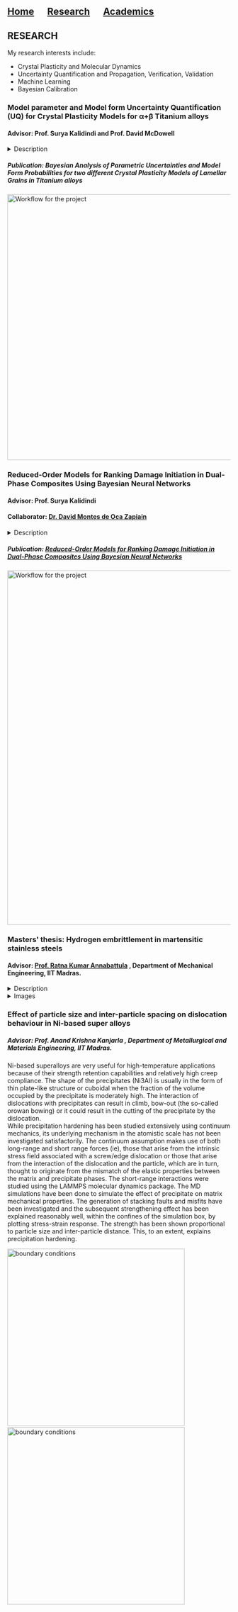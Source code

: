 ## [Home](https://avenkatraman31.github.io/)&nbsp;&nbsp;&nbsp;&nbsp;&nbsp;&nbsp;[Research](https://avenkatraman31.github.io/research.html)&nbsp;&nbsp;&nbsp;&nbsp;&nbsp;&nbsp;[Academics](https://avenkatraman31.github.io/academics.html)

## RESEARCH
My research interests include:
- Crystal Plasticity and Molecular Dynamics
- Uncertainty Quantification and Propagation, Verification, Validation
- Machine Learning 
- Bayesian Calibration

### Model parameter and Model form Uncertainty Quantification (UQ) for Crystal Plasticity Models for α+β Titanium alloys
#### Advisor: Prof. Surya Kalidindi and Prof. David McDowell

<details>
<summary>Description</summary>
We present a comprehensive framework for assessment of model parameter and model form uncertainty for Crystal Plasticity (CP) Models that describe the effective mechanical response of the lamellar colonies of  α+β Titanium alloys. This is motivated by the gaps that currently exist in the understanding of the effective constitutive response of the lamellar grains. This work involved
- CP-FE simulations of spherical nanoindentation to estimate the nanoindentation Yield for different sets of material properties
- Development of a Gaussian Process Regression (GPR) Surrogate Model for the Yield, as a function of the supplied material properties
- Bayesian calibration of the CP models using MCMC sampling by probing the GPR model using different configurations of material properties to estimate their optimum along with UQ
- Bayesian Model Selection for Model form Uncertainty Quantification 
- Estimation of Model discrepancy and correlation to deformation micromechanisms
</details>

##### Publication: Bayesian Analysis of Parametric Uncertainties and Model Form Probabilities for two different Crystal Plasticity Models of Lamellar Grains in Titanium alloys
<img src="https://avenkatraman31.github.io/lamellar.svg" 
alt="Workflow for the project" style="width: 800px;height: 600px;"/>

### Reduced-Order Models for Ranking Damage Initiation in Dual-Phase Composites Using Bayesian Neural Networks
#### Advisor: Prof. Surya Kalidindi
#### Collaborator: [Dr. David Montes de Oca Zapiain](https://scholar.google.com/citations?user=fbthy5AAAAAJ&hl=en)

<details>
<summary>Description</summary>
In this paper, we explore the merits of the application of the VBI–NN approach for building ROMs to capture the quantitative correlations between the microstructure and its resistance to damage initiation. Specifically, we demonstrate the viability of formulating a VBI–NN–ROM (i.e., variational Bayesian inference-incorporated feedforward neural network-based reduced-order model) that is able to accurately capture and reflect the microstructure sensitivity of the resistance to damage initiation of dual-phase composites in a rigorous probabilistic framework. The VBI–NN–ROM is critically validated by suitable comparisons with FE-based ground-truth estimation for selected, digitally created RVEs.
</details>

##### Publication: [Reduced-Order Models for Ranking Damage Initiation in Dual-Phase Composites Using Bayesian Neural Networks](https://doi.org/10.1007/s11837-020-04387-y)

<img src="https://avenkatraman31.github.io/damage.svg" 
alt="Workflow for the project" style="width: 1600px;height: 800px;"/>

### Masters' thesis: Hydrogen embrittlement in martensitic stainless steels
#### Advisor: [Prof. Ratna Kumar Annabattula](https://scholar.google.com/citations?hl=en&user=5oiU2GsAAAAJ&view_op=list_works&sortby=pubdate) , Department of Mechanical Engineering, IIT Madras.    

<details>
<summary>Description</summary>
My thesis involved the study of the effect of hydrogen on strength and toughness of metals. Specifically, I studied the localization of plastic strain around crack-like defects in pre-cracked specimens by modeling the interaction between mechanics and hydrogen diffusion. The material strength was degraded progressively based on a Hydrogen concentration dependent softening expression (which is a key idea in Hydrogen Enhanced Localized Plasticity or HELP). The computational results are compared with analytical and experimental data for validation. To further illustrate the validity of HELP, we have developed a crystal plasticity model for hydrogen diffusion to study the slip accumulation/dislocation pile-up near stress concentration zones. A parametric study is done to determine the orientation dependency of hydrogen diffusion, by varying the crystal lattice orientation. The results are shown to reasonably validate the HELP micromechanism for FCC metals.
</details>

<details>
	<summary>
		Images
	</summary>
<img src="https://avenkatraman31.github.io/hemb.JPG" 
alt="Algorithm for modeling the interaction between mechanics and hydrogen diffusion" style="width: 400px;height: 400px;"/>&nbsp;&nbsp;&nbsp;&nbsp;&nbsp;&nbsp;
<img src="https://avenkatraman31.github.io/crack.JPG" 
alt="Crack tip mesh in ABAQUS" style="width: 400px;height: 400px;"/>&nbsp;&nbsp;&nbsp;&nbsp;&nbsp;&nbsp;
<img src="https://avenkatraman31.github.io/ctodVsTime.JPG" 
alt="CTOD vs time illustrates Hydrogen induced degradation" style="width: 400px;height: 400px;"/>&nbsp;&nbsp;&nbsp;&nbsp;&nbsp;&nbsp;
<img src="https://avenkatraman31.github.io/JVsCtod.JPG" 
alt="J vs CTOD illustrates lower ductile fracture resilience" style="width: 400px;height: 400px;"/>&nbsp;&nbsp;&nbsp;&nbsp;&nbsp;&nbsp;
</details>

### Effect of particle size and inter-particle spacing on dislocation behaviour in Ni-based super alloys
##### Advisor: Prof. Anand Krishna Kanjarla , Department of Metallurgical and Materials Engineering, IIT Madras.    

Ni-based superalloys are very useful for high-temperature applications because of their strength retention capabilities and relatively high creep compliance. The shape of the precipitates (Ni3Al) is usually in the form of thin plate-like structure or cuboidal when the fraction of the volume occupied by the precipitate is moderately high. The interaction of dislocations with precipitates can result in climb, bow-out (the so-called orowan bowing) or it could result in the cutting of the precipitate by the dislocation.    
While precipitation hardening has been studied extensively using continuum mechanics, its underlying mechanism in the atomistic scale has not been investigated satisfactorily. The continuum assumption makes use of both long-range and short range forces (ie), those that arise from the intrinsic stress field associated with a screw/edge dislocation or those that arise from the interaction of the dislocation and the particle, which are in turn, thought to originate from the mismatch of the elastic properties between the matrix and precipitate phases. The short-range interactions were studied using the LAMMPS molecular dynamics package. The MD simulations have been done to simulate the effect of precipitate on matrix mechanical properties. The generation of stacking faults and misfits have been investigated and the subsequent strengthening effect has been explained reasonably well, within the confines of the simulation box, by plotting stress-strain response. The strength has been shown proportional to particle size and inter-particle distance. This, to an extent, explains precipitation hardening. 

<img src="https://avenkatraman31.github.io/eps_1.PNG" 
 alt="boundary conditions" style="width: 400px;height: 400px;"/>&nbsp;&nbsp;&nbsp;&nbsp;&nbsp;&nbsp;<img src="https://avenkatraman31.github.io/eps_2.PNG" alt="boundary conditions" style="width: 400px;height: 400px;"/>
